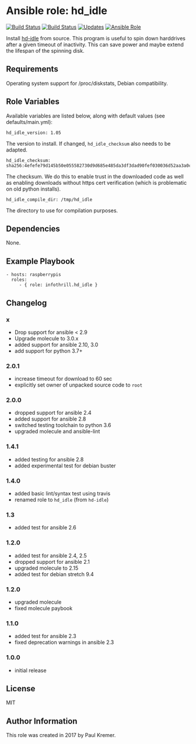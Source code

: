 # Ansible role: hd_idle

[![Build Status](https://img.shields.io/travis/infothrill/ansible-role-hd_idle/master.svg?label=travis_master)](https://travis-ci.org/infothrill/ansible-role-hd_idle)
[![Build Status](https://img.shields.io/travis/infothrill/ansible-role-hd_idle/develop.svg?label=travis_develop)](https://travis-ci.org/infothrill/ansible-role-hd_idle)
[![Updates](https://pyup.io/repos/github/infothrill/ansible-role-hd_idle/shield.svg)](https://pyup.io/repos/github/infothrill/ansible-role-hd_idle/)
[![Ansible Role](https://img.shields.io/ansible/role/29102.svg)](https://galaxy.ansible.com/infothrill/hd_idle/)

Install [hd-idle](http://hd-idle.sourceforge.net/) from source. This program is useful to spin down harddrives after a given timeout of inactivity. This can save power and maybe extend the lifespan of the spinning disk.

## Requirements

Operating system support for /proc/diskstats, Debian compatibility.

## Role Variables

Available variables are listed below, along with default values (see defaults/main.yml):

    hd_idle_version: 1.05

The version to install. If changed, `hd_idle_checksum` also needs to be adapted.

    hd_idle_checksum: sha256:4efefe79d145b50e055582730d9d685e485da3df3dad90fef030036d52aa3a0c

The checksum. We do this to enable trust in the downloaded code as well as enabling
downloads without https cert verification (which is problematic on old python installs).

    hd_idle_compile_dir: /tmp/hd_idle

The directory to use for compilation purposes.

## Dependencies

None.

## Example Playbook

    - hosts: raspberrypis
      roles:
         - { role: infothrill.hd_idle }

## Changelog

### x

* Drop support for ansible < 2.9
* Upgrade molecule to 3.0.x
* added support for ansible 2.10, 3.0
* add support for python 3.7+

### 2.0.1

* increase timeout for download to 60 sec
* explicitly set owner of unpacked source code to `root`

### 2.0.0

* dropped support for ansible 2.4
* added support for ansible 2.8
* switched testing toolchain to python 3.6
* upgraded molecule and ansible-lint

### 1.4.1

* added testing for ansible 2.8
* added experimental test for debian buster

### 1.4.0

* added basic lint/syntax test using travis
* renamed role to `hd_idle` (from `hd-idle`)

### 1.3

* added test for ansible 2.6

### 1.2.0

* added test for ansible 2.4, 2.5
* dropped support for ansible 2.1
* upgraded molecule to 2.15
* added test for debian stretch 9.4

### 1.2.0

* upgraded molecule
* fixed molecule paybook

### 1.1.0

* added test for ansible 2.3
* fixed deprecation warnings in ansible 2.3

### 1.0.0

* initial release

## License

MIT

## Author Information

This role was created in 2017 by Paul Kremer.
